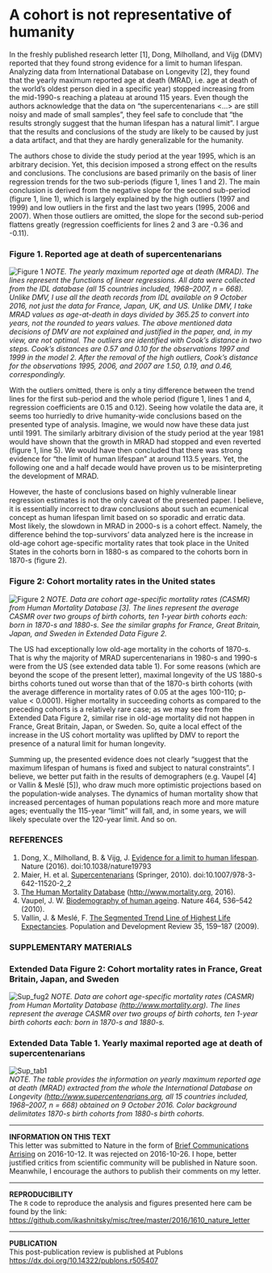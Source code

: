 # A cohort is not representative of humanity

In the freshly published research letter [1], Dong, Milholland, and Vijg (DMV) reported that they found strong evidence for a limit to human lifespan. Analyzing data from International Database on Longevity [2], they found that the yearly maximum reported age at death (MRAD, i.e. age at death of the world’s oldest person died in a specific year) stopped increasing from the mid-1990-s reaching a plateau at around 115 years. Even though the authors acknowledge that the data on “the supercentenarians <…> are still noisy and made of small samples”, they feel safe to conclude that “the results strongly suggest that the human lifespan has a natural limit”. I argue that the results and conclusions of the study are likely to be caused by just a data artifact, and that they are hardly generalizable for the humanity.   

The authors chose to divide the study period at the year 1995, which is an arbitrary decision. Yet, this decision imposed a strong effect on the results and conclusions. The conclusions are based primarily on the basis of liner regression trends for the two sub-periods (figure 1, lines 1 and 2). The main conclusion is derived from the negative slope for the second sub-period (figure 1, line 1), which is largely explained by the high outliers (1997 and 1999) and low outliers in the first and the last two years (1995, 2006 and 2007). When those outliers are omitted, the slope for the second sub-period flattens greatly (regression coefficients for lines 2 and 3 are -0.36 and -0.11). 

### Figure 1. Reported age at death of supercentenarians
![Figure 1](https://i.imgbox.com/pEzG1puv.png)
*NOTE. The yearly maximum reported age at death (MRAD). The lines represent the functions of linear regressions. All data were collected from the IDL database (all 15 countries included, 1968–2007, n = 668). Unlike DMV, I use all the death records from IDL available on 9 October 2016, not just the data for France, Japan, UK, and US. Unlike DMV, I take MRAD values as age-at-death in days divided by 365.25 to convert into years, not the rounded to years values. The above mentioned data decisions of DMV are not explained and justified in the paper, and, in my view, are not optimal. The outliers are identified with Cook’s distance in two steps. Cook’s distances are 0.57 and 0.10 for the observations 1997 and 1999 in the model 2. After the removal of the high outliers, Cook’s distance for the observations 1995, 2006, and 2007 are 1.50, 0.19, and 0.46, correspondingly.*

With the outliers omitted, there is only a tiny difference between the trend lines for the first sub-period and the whole period (figure 1, lines 1 and 4, regression coefficients are 0.15 and 0.12). Seeing how volatile the data are, it seems too hurriedly to drive humanity-wide conclusions based on the presented type of analysis. Imagine, we would now have these data just until 1991. The similarly arbitrary division of the study period at the year 1981 would have shown that the growth in MRAD had stopped and even reverted (figure 1, line 5). We would have then concluded that there was strong evidence for “the limit of human lifespan” at around 113.5 years. Yet, the following one and a half decade would have proven us to be misinterpreting the development of MRAD. 

However, the haste of conclusions based on highly vulnerable linear regression estimates is not the only caveat of the presented paper. I believe, it is essentially incorrect to draw conclusions about such an ecumenical concept as human lifespan limit based on so sporadic and erratic data. Most likely, the slowdown in MRAD in 2000-s is a cohort effect. Namely, the difference behind the top-survivors’ data analyzed here is the increase in old-age cohort age-specific mortality rates that took place in the United States in the cohorts born in 1880-s as compared to the cohorts born in 1870-s (figure 2). 

### Figure 2: Cohort mortality rates in the United states
![Figure 2](https://i.imgbox.com/oDme2VSE.png)
*NOTE. Data are cohort age-specific mortality rates (CASMR) from Human Mortality Database [3]. The lines represent the average CASMR over two groups of birth cohorts, ten 1-year birth cohorts each: born in 1870-s and 1880-s. See the similar graphs for France, Great Britain, Japan, and Sweden in Extended Data Figure 2.*

The US had exceptionally low old-age mortality in the cohorts of 1870-s. That is why the majority of MRAD supercentenarians in 1980-s and 1990-s were from the US (see extended data table 1). For some reasons (which are beyond the scope of the present letter), maximal longevity of the US 1880-s births cohorts tuned out worse than that of the 1870-s birth cohorts (with the average difference in mortality rates of 0.05 at the ages 100-110; p-value < 0.0001). Higher mortality in succeeding cohorts as compared to the preceding cohorts is a relatively rare case; as we may see from the Extended Data Figure 2, similar rise in old-age mortality did not happen in France, Great Britain, Japan, or Sweden. So, quite a local effect of the increase in the US cohort mortality was uplifted by DMV to report the presence of a natural limit for human longevity.

Summing up, the presented evidence does not clearly “suggest that the maximum lifespan of humans is fixed and subject to natural constraints”. I believe, we better put faith in the results of demographers (e.g. Vaupel [4] or Vallin & Meslé [5]), who draw much more optimistic projections based on the population-wide analyses. The dynamics of human mortality show that increased percentages of human populations reach more and more mature ages; eventually the 115-year “limit” will fall, and, in some years, we will likely speculate over the 120-year limit. And so on.


### REFERENCES
1. Dong, X., Milholland, B. & Vijg, J. [Evidence for a limit to human lifespan](https://doi.org/10.1038/nature19793). Nature (2016). doi:10.1038/nature19793
2. Maier, H. et al. [Supercentenarians](http://link.springer.com/chapter/10.1007/978-3-642-11520-2_2) (Springer, 2010). doi:10.1007/978-3-642-11520-2_2
3. [The Human Mortality Database](http://www.mortality.org) (http://www.mortality.org, 2016).
4. Vaupel, J. W. [Biodemography of human ageing](https://doi.org/10.1038/nature08984). Nature 464, 536–542 (2010).
5. Vallin, J. & Meslé, F. [The Segmented Trend Line of Highest Life Expectancies](https://doi.org/10.1111/j.1728-4457.2009.00264.x). Population and Development Review 35, 159–187 (2009).


### SUPPLEMENTARY MATERIALS

### Extended Data Figure 2: Cohort mortality rates in France, Great Britain, Japan, and Sweden
![Sup_fug2](https://i.imgbox.com/UXCyRHnW.png)
*NOTE. Data are cohort age-specific mortality rates (CASMR) from Human Mortality Database (http://www.mortality.org). The lines represent the average CASMR over two groups of birth cohorts, ten 1-year birth cohorts each: born in 1870-s and 1880-s.*

### Extended Data Table 1. Yearly maximal reported age at death of supercentenarians
![Sup_tab1](https://i.imgbox.com/6jDIaqGp.png)  
*NOTE. The table provides the information on yearly maximum reported age at death (MRAD) extracted from the whole the International Database on Longevity (http://www.supercentenarians.org, all 15 countries included, 1968–2007, n = 668) obtained on 9 October 2016. Color background delimitates 1870-s birth cohorts from 1880-s birth cohorts.*
  
  



***
**INFORMATION ON THIS TEXT**   
This letter was submitted to Nature in the form of [Brief Communications Arrising](http://www.nature.com/nature/authors/gta/commsarising.html) on 2016-10-12. It was rejected on 2016-10-26. I hope, better justified critics from scientific community will be published in Nature soon. Meanwhile, I encourage the authors to publish their comments on my letter.  

***
**REPRODUCIBILITY**   
The `R` code to reproduce the analysis and figures presented here cam be found by the link:  
https://github.com/ikashnitsky/misc/tree/master/2016/1610_nature_letter

***
**PUBLICATION**  
This post-publication review is published at Publons  
https://dx.doi.org/10.14322/publons.r505407
